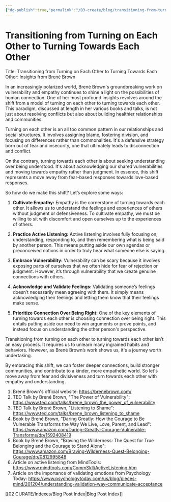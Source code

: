 ```yaml
---
{"dg-publish":true,"permalink":"/03-create/blog/transitioning-from-turning-on-each-other-to-turning-towards-each-other/","tags":["community","vulnerability","polarization"]}
---
```


# Transitioning from Turning on Each Other to Turning Towards Each Other

Title: Transitioning from Turning on Each Other to Turning Towards Each Other: Insights from Brené Brown 

In an increasingly polarized world, Brené Brown's groundbreaking work on vulnerability and empathy continues to shine a light on the possibilities of human connection. One of her most profound insights revolves around the shift from a model of turning on each other to turning towards each other. This paradigm, discussed at length in her various books and talks, is not just about resolving conflicts but also about building healthier relationships and communities.

Turning on each other is an all too common pattern in our relationships and social structures. It involves assigning blame, fostering division, and focusing on differences rather than commonalities. It's a defensive strategy born out of fear and insecurity, one that ultimately leads to disconnection and conflict.

On the contrary, turning towards each other is about seeking understanding over being understood. It's about acknowledging our shared vulnerabilities and moving towards empathy rather than judgment. In essence, this shift represents a move away from fear-based responses towards love-based responses.

So how do we make this shift? Let’s explore some ways:

1. **Cultivate Empathy:** Empathy is the cornerstone of turning towards each other. It allows us to understand the feelings and experiences of others without judgment or defensiveness. To cultivate empathy, we must be willing to sit with discomfort and open ourselves up to the experiences of others.

2. **Practice Active Listening:** Active listening involves fully focusing on, understanding, responding to, and then remembering what is being said by another person. This means putting aside our own agendas or preconceived notions in order to truly hear what someone else is saying.

3. **Embrace Vulnerability:** Vulnerability can be scary because it involves exposing parts of ourselves that we often hide for fear of rejection or judgment. However, it’s through vulnerability that we create genuine connections with others.

4. **Acknowledge and Validate Feelings:** Validating someone’s feelings doesn’t necessarily mean agreeing with them. It simply means acknowledging their feelings and letting them know that their feelings make sense.

5. **Prioritize Connection Over Being Right:** One of the key elements of turning towards each other is choosing connection over being right. This entails putting aside our need to win arguments or prove points, and instead focus on understanding the other person's perspective.

Transitioning from turning on each other to turning towards each other isn’t an easy process. It requires us to unlearn many ingrained habits and behaviors. However, as Brené Brown’s work shows us, it's a journey worth undertaking. 

By embracing this shift, we can foster deeper connections, build stronger communities, and contribute to a kinder, more empathetic world. So let's move away from fear and divisiveness and turn towards each other with empathy and understanding.



1. Brené Brown's official website: https://brenebrown.com/
2. TED Talk by Brené Brown, "The Power of Vulnerability": https://www.ted.com/talks/brene_brown_the_power_of_vulnerability
3. TED Talk by Brené Brown, "Listening to Shame": https://www.ted.com/talks/brene_brown_listening_to_shame
4. Book by Brené Brown, "Daring Greatly: How the Courage to Be Vulnerable Transforms the Way We Live, Love, Parent, and Lead": https://www.amazon.com/Daring-Greatly-Courage-Vulnerable-Transforms/dp/1592408419
5. Book by Brené Brown, "Braving the Wilderness: The Quest for True Belonging and the Courage to Stand Alone": https://www.amazon.com/Braving-Wilderness-Quest-Belonging-Courage/dp/0812995848
6. Article on active listening from MindTools: https://www.mindtools.com/CommSkll/ActiveListening.htm
7. Article on the importance of validating emotions from Psychology Today: https://www.psychologytoday.com/us/blog/pieces-mind/201204/understanding-validation-way-communicate-acceptance


[[02 CURATE/Indexes/Blog Post Index\|Blog Post Index]]